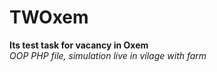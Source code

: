# TWOxem
<b>Its test task for vacancy in Oxem</b>
<br>
<i>OOP PHP file, simulation live in vilage with farm</i>
